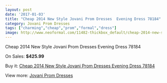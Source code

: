 ```yaml
---
layout: post
date: '2017-01-03'
title: "Cheap 2014 New Style Jovani Prom Dresses  Evening Dress 78184"
category: Jovani Prom Dresses
tags: ["charming","cheap","prom","formal","dress"]
image: http://www.neoformal.com/11482-thickbox_default/cheap-2014-new-style-jovani-prom-dresses-evening-dress-78184.jpg
---
```

Cheap 2014 New Style Jovani Prom Dresses  Evening Dress 78184

On Sales: **$425.99**
<a href="https://www.neoformal.com/en/jovani-prom-dresses-2014/4103-cheap-2014-new-style-jovani-prom-dresses-evening-dress-78184.html"><amp-img layout="responsive" width="600" height="600" src="//www.neoformal.com/11482-thickbox_default/cheap-2014-new-style-jovani-prom-dresses-evening-dress-78184.jpg" alt="Cheap 2014 New Style Jovani Prom Dresses  Evening Dress 78184 0" /></a>
<a href="https://www.neoformal.com/en/jovani-prom-dresses-2014/4103-cheap-2014-new-style-jovani-prom-dresses-evening-dress-78184.html"><amp-img layout="responsive" width="600" height="600" src="//www.neoformal.com/11483-thickbox_default/cheap-2014-new-style-jovani-prom-dresses-evening-dress-78184.jpg" alt="Cheap 2014 New Style Jovani Prom Dresses  Evening Dress 78184 1" /></a>
<a href="https://www.neoformal.com/en/jovani-prom-dresses-2014/4103-cheap-2014-new-style-jovani-prom-dresses-evening-dress-78184.html"><amp-img layout="responsive" width="600" height="600" src="//www.neoformal.com/11484-thickbox_default/cheap-2014-new-style-jovani-prom-dresses-evening-dress-78184.jpg" alt="Cheap 2014 New Style Jovani Prom Dresses  Evening Dress 78184 2" /></a>

Buy it: [Cheap 2014 New Style Jovani Prom Dresses  Evening Dress 78184](https://www.neoformal.com/en/jovani-prom-dresses-2014/4103-cheap-2014-new-style-jovani-prom-dresses-evening-dress-78184.html "Cheap 2014 New Style Jovani Prom Dresses  Evening Dress 78184")

View more: [Jovani Prom Dresses](https://www.neoformal.com/en/53-jovani-prom-dresses-2014 "Jovani Prom Dresses")